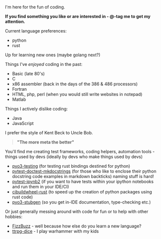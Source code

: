 I'm here for the fun of coding.

**If you find something you like or are interested in - @-tag me to get my attention.**

Current language preferences:
- python
- rust

Up for learning new ones (maybe golang next?)

Things I've _enjoyed_ coding in the past:
- Basic (late 80's)
- C
- x86 assembler (back in the days of the 386 & 486 processors)
- Fortran
- HTML, php, perl (when you would still write websites in notepad)
- Matlab

Things I actively dislike coding:
- Java
- JavaScript

I prefer the style of Kent Beck to Uncle Bob.

> **"The more meta the better"**

You'll find me creating test frameworks, coding helpers, automation tools - things used by devs (ideally by devs who make things used by devs)
- [pyo3-testing](https://github.com/MusicalNinjas/pyo3-testing) (for testing rust bindings destined for python)
- [pytest-doctest-mkdocstrings](https://github.com/MusicalNinjaDad/pytest-doctest-mkdocstrings) (for those who like to enclose their python docstring code examples in markdown backticks) naming stuff is hard!
- [pytest-ipynb2](https://github.com/MusicalNinjaDad/pytest-ipynb2) (if you want to have tests within your ipython notebooks and run them in your IDE/CI)
- [cibuildwheel-rust](https://github.com/MusicalNinjas/cibuildwheel-rust) (to speed up the creation of python packages using rust code)
- [pyo3-stubgen](https://github.com/MusicalNinjas/pyo3-stubgen) (so you get in-IDE documentation, type-checking etc.)

Or just generally messing around with code for fun or to help with other hobbies:
- [FizzBuzz](https://musicalninjadad.github.io/FizzBuzz/) - well because how else do you learn a new language?
- [ttrpg-dice](https://github.com/MusicalNinjaDad/ttrpg-dice) - I play warhammer with my kids
